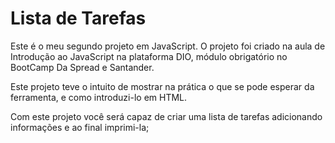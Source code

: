 # Lista de Tarefas

Este é o meu segundo projeto em JavaScript.  O projeto foi criado na aula de Introdução ao JavaScript na plataforma DIO, módulo obrigatório no BootCamp Da Spread e Santander.  

Este projeto teve o intuito de mostrar na prática o que se pode esperar da ferramenta, e como introduzi-lo em HTML.

Com este projeto você será capaz de criar uma lista de tarefas adicionando informações e ao final imprimi-la;
